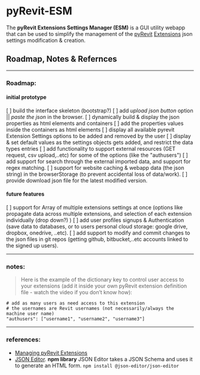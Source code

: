 # pyRevit-ESM

The **pyRevit Extensions Settings Manager (ESM)** is a GUI utility webapp that can be used to simplify the management of the [pyRevit](https://github.com/eirannejad/pyRevit) [Extensions](https://www.notion.so/Manage-pyRevit-extensions-fa853768e94240b5b59803e5d7171be3#9cac13d1144d4fd082b0da3e5cb394f3) json settings modification & creation.

## Roadmap, Notes & Refernces

---

### Roadmap:

#### initial prototype

[ ] build the interface skeleton (bootstrap?)
[ ] add _upload json button_ option || _paste the json_ in the browser.
[ ] dynamically build & display the json properties as html elements and containers
[ ] add the properties values inside the containers as html elements
[ ] display all available pyrevit Extension Settings options to be added and removed by the user
[ ] display & set default values as the settings objects gets added, and restrict the data types entries
[ ] add functionality to support external resources (GET request, csv upload,..etc) for some of the options (like the "authusers")
[ ] add support for search through the external imported data, and support for regex matching.
[ ] support for website caching & webapp data (the json string) in the browserStorage (to prevent accidental loss of data/work).
[ ] provide download json file for the latest modified version.

#### future features

[ ] support for Array of multiple extensions settings at once (options like propagate data across multiple extensions, and selection of each extension individually (drop down?) )
[ ] add user profiles signups & Authentication (save data to databases, or to users personal cloud storage: google drive, dropbox, onedrive, ..etc).
[ ] add support to modify and commit changes to the json files in git repos (getting github, bitbucket,..etc accounts linked to the signed up users).

---

### notes:

> Here is the example of the dictionary key to control user access to your extensions (add it inside your own pyRevit extension definition file - watch the video if you don’t know how):

```
# add as many users as need access to this extension
# the usernames are Revit usernames (not necessarily/always the machine user name)
"authusers": ["username1", "username2", "username3"]
```

---

### references:

- [Managing pyRevit Extensions](https://www.notion.so/Managing-pyRevit-Extensions-42ca2b68ef9c48b685f027647ca14a60)
- [JSON Editor](https://github.com/json-editor/json-editor). **npm library** JSON Editor takes a JSON Schema and uses it to generate an HTML form.
  `npm install @json-editor/json-editor`
